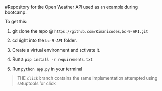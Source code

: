 #Repository for the Open Weather API used as an example during bootcamp.

To get this:

1. git clone the repo @ `https://github.com/Kimanicodes/bc-9-API.git`

2. cd right into the `bc-9-API` folder.

3. Create a virtual environment and activate it.

4. Run a `pip install -r requirements.txt`

5. Run `python app.py` in your terminal

> THE `click` branch contains the same implementation attempted using setuptools for click

